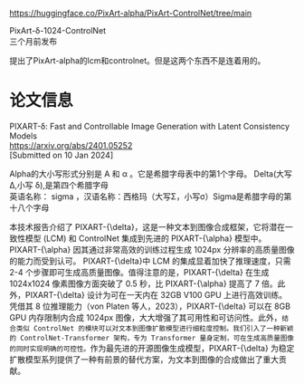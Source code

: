 https://huggingface.co/PixArt-alpha/PixArt-ControlNet/tree/main

PixArt-δ-1024-ControlNet     
三个月前发布    

提出了PixArt-alpha的lcm和controlnet。但是这两个东西不是连着用的。


# 论文信息
PIXART-δ: Fast and Controllable Image Generation with Latent Consistency Models    
https://arxiv.org/abs/2401.05252    
[Submitted on 10 Jan 2024]   


Alpha的大小写形式分别是 Α 和 α 。它是希腊字母表中的第1个字母。
Delta(大写 Δ,小写 δ),是第四个希腊字母      
英语名称： sigma ，汉语名称：西格玛（大写Σ，小写σ）Sigma是希腊字母的第十八个字母     

本技术报告介绍了 PIXART-{\delta}，这是一种文本到图像合成框架，它将潜在一致性模型 (LCM) 和 ControlNet 集成到先进的 PIXART-{\alpha} 模型中。 PIXART-{\alpha} 因其通过非常高效的训练过程生成 1024px 分辨率的高质量图像的能力而受到认可。 PIXART-{\delta}中 LCM 的集成显着加快了推理速度，只需 2-4 个步骤即可生成高质量图像。值得注意的是，PIXART-{\delta} 在生成 1024x1024 像素图像方面突破了 0.5 秒，比 PIXART-{\alpha} 提高了 7 倍。此外，PIXART-{\delta} 设计为可在一天内在 32GB V100 GPU 上进行高效训练。凭借其 8 位推理能力（von Platen 等人，2023），PIXART-{\delta} 可以在 8GB GPU 内存限制内合成 1024px 图像，大大增强了其可用性和可访问性。此外，`结合类似 ControlNet 的模块可以对文本到图像扩散模型进行细粒度控制。我们引入了一种新颖的 ControlNet-Transformer 架构，专为 Transformer 量身定制，可在生成高质量图像的同时实现明确的可控性。`作为最先进的开源图像生成模型，PIXART-{\delta} 为稳定扩散模型系列提供了一种有前景的替代方案，为文本到图像的合成做出了重大贡献。













